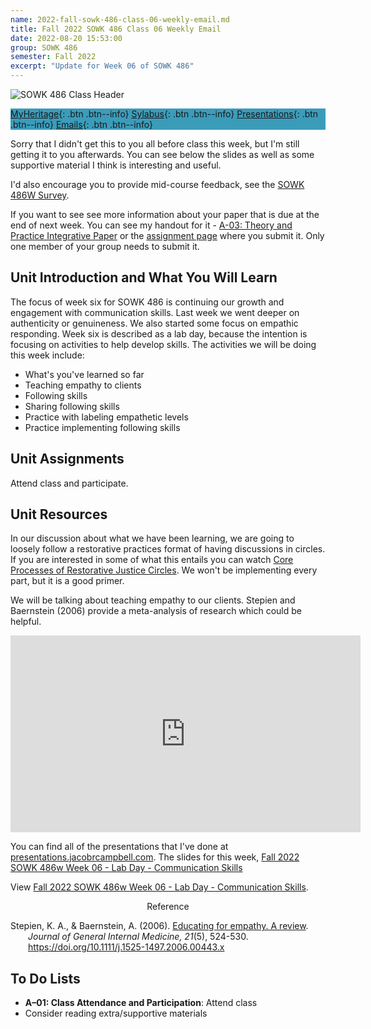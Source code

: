 ```yaml
---
name: 2022-fall-sowk-486-class-06-weekly-email.md
title: Fall 2022 SOWK 486 Class 06 Weekly Email
date: 2022-08-20 15:53:00
group: SOWK 486
semester: Fall 2022
excerpt: "Update for Week 06 of SOWK 486"
---
```


![SOWK 486 Class Header](https://jacobrcampbell.com/assets/media/2020-fall-sowk-486-class-header.png)

<div style="background-color: #3b9cba; width: 100%;" markdown="1">

[MyHeritage](https://myheritage.heritage.edu/ICS/Academics/SOWK/SOWK_486W/2223_FA-SOWK_486W-3/){: .btn .btn--info}
[Sylabus](https://jacobrcampbell.com/assets/media/2022-fall-sowk-486-syllabus.pdf){: .btn .btn--info}
[Presentations](https://presentations.jacobrcampbell.com){: .btn .btn--info}
[Emails](https://jacobrcampbell.com/communications/){: .btn .btn--info}

</div>

Sorry that I didn't get this to you all before class this week, but I'm still getting it to you afterwards. You can see below the slides as well as some supportive material I think is interesting and useful.

I'd also encourage you to provide mid-course feedback, see the [SOWK 486W Survey](https://p17.courseval.net/etw/ets/et.asp?CFNK=61B4BAEE-809C-4E9C-A6CC-37FD2E159353&nxappid=HU2&nxmid=GetSurveyForm&wsedrq=N0KBN5S346).

If you want to see see more information about your paper that is due at the end of next week. You can see my handout for it - [A-03: Theory and Practice Integrative Paper](https://myheritage.heritage.edu/ICS/Portlets/ICS/Handoutportlet/viewhandler.ashx?handout_id=059ceea9-ed61-495a-91d9-3f42a153f57b) or the [assignment page](https://myheritage.heritage.edu/ICS/Academics/SOWK/SOWK_486W/2223_FA-SOWK_486W-3/Assignments.jnz?portlet=Coursework&screen=AssignmentDetailView&screenType=change&id=a99fda9c-2d3b-4390-bd44-97a03c26bcc1) where you submit it. Only one member of your group needs to submit it.


## Unit Introduction and What You Will Learn

The focus of week six for SOWK 486 is continuing our growth and engagement with communication skills. Last week we went deeper on authenticity or genuineness. We also started some focus on empathic responding. Week six is described as a lab day, because the intention is focusing on activities to help develop skills. The activities we will be doing this week include:

- What's you've learned so far
- Teaching empathy to clients 
- Following skills
- Sharing following skills 
- Practice with labeling empathetic levels
- Practice implementing following skills


## Unit Assignments


Attend class and participate.

## Unit Resources

In our discussion about what we have been learning, we are going to loosely follow a restorative practices format of having discussions in circles. If you are interested in some of what this entails you can watch [Core Processes of Restorative Justice Circles](https://youtu.be/wDAc6Qkqhj0). We won't be implementing every part, but it is a good primer.

We will be talking about teaching empathy to our clients. Stepien and Baernstein (2006) provide a meta-analysis of research which could be helpful.

<iframe width="560" height="315" src="https://www.youtube.com/embed/wDAc6Qkqhj0" title="YouTube video player" frameborder="0" allow="accelerometer; autoplay; clipboard-write; encrypted-media; gyroscope; picture-in-picture" allowfullscreen></iframe>


You can find all of the presentations that I've done at [presentations.jacobrcampbell.com](http://presentations.jacobrcampbell.com/). The slides for this week, [Fall 2022 SOWK 486w Week 06 - Lab Day - Communication Skills](https://presentations.jacobrcampbell.com/vnGLZ9)

<p data-notist="campjacob/vnGLZ9">View <a href="https://presentations.jacobrcampbell.com/vnGLZ9">Fall 2022 SOWK 486w Week 06 - Lab Day - Communication Skills</a>.</p><script async src="https://on.notist.cloud/embed/002.js"></script>


<div style="text-align: center" markdown="1">
Reference
</div>
<div style="margin: 0 0 0 2em; text-indent: -2em;" markdown="1">

Stepien, K. A., & Baernstein, A. (2006). [Educating for empathy. A review](https://www.ncbi.nlm.nih.gov/pmc/articles/PMC1484804/pdf/jgi021-0524.pdf). _Journal of General Internal Medicine, 21_(5), 524-530. <https://doi.org/10.1111/j.1525-1497.2006.00443.x>

</div>


## To Do Lists

- **A–01: Class Attendance and Participation**: Attend class
- Consider reading extra/supportive materials


